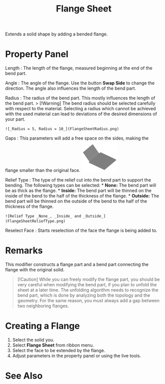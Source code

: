 ﻿---
uid: 5F9B1A87-60F9-448A-860A-567EB18473C8
title: Flange Sheet
---
Extends a solid shape by adding a bended flange.

# Property Panel
Length
:   The length of the flange, measured beginning at the end of the bend part.

Angle
:   The angle of the flange. Use the button __Swap Side__ to change the direction. The angle also influences the length of the bend part.

Radius
:   The radius of the bend part. This mostly influences the length of the bend part.
    > [!Warning] The bend radius should be selected carefully with respect to the material. Selecting a radius which cannot be achieved with the used material can lead to deviations of the desired dimensions of your part.

    ![_Radius = 5, Radius = 10_](FlangeSheetRadius.png)

Gaps
:   This parameters will add a free space on the sides, making the flange smaller than the original face.
    ![_Gaps = 10_ on both sides](FlangeSheetGaps.png)

Relief Type
:   The type of the relief cut into the bend part to support the bending. The following types can be selected:
    * __None:__ The bend part will be as thick as the flange.
    * __Inside:__ The bend part will be thinned on the inside of the bend to the half of the thickness of the flange.
    * __Outside:__ The bend part will be thinned on the outside of the bend to the half of the thickness of the flange.

    ![Relief Type _None_, _Inside_ and _Outside_](FlangeSheetReliefType.png)

Reselect Face
:   Starts reselection of the face the flange is being added to.

# Remarks    
This modifier constructs a flange part and a bend part connecting the flange with the original solid.

> [!Caution] While you can freely modify the flange part, you should be very careful when modifying the bend part, if you plan to unfold the sheet at a later time. The unfolding algorithm needs to recognize the bend part, which is done by analyzing both the topology and the geometry. For the same reason, you must always add a gap between two neighboring flanges.

# Creating a Flange
1. Select the solid you.
2. Select __Flange Sheet__ from ribbon menu.
3. Select the face to be extended by the flange.
3. Adjust parameters in the property panel or using the live tools.

# See Also
[](xref:87D3ECCA-434C-474D-BEFD-47F1BB83370E)
